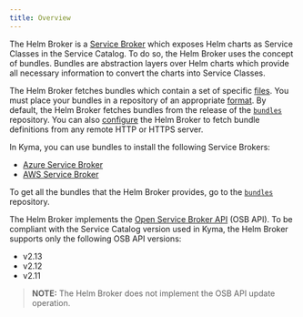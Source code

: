 ```yaml
---
title: Overview
---
```


The Helm Broker is a [Service Broker](/components/service-catalog/#service-brokers-overview) which exposes Helm charts as Service Classes in the Service Catalog. To do so, the Helm Broker uses the concept of bundles. Bundles are abstraction layers over Helm charts which provide all necessary information to convert the charts into Service Classes.

The Helm Broker fetches bundles which contain a set of specific [files](#details-create-a-bundle). You must place your bundles in a repository of an appropriate [format](#details-create-a-bundles-repository). By default, the Helm Broker fetches bundles from the release of the [`bundles`](https://github.com/kyma-project/bundles/releases) repository. You can also [configure](#tutorials-tutorials) the Helm Broker to fetch bundle definitions from any remote HTTP or HTTPS server.

In Kyma, you can use bundles to install the following Service Brokers:

* [Azure Service Broker](/components/service-catalog/#service-brokers-azure-service-broker)
* [AWS Service Broker](/components/service-catalog/#service-brokers-aws-service-broker)

To get all the bundles that the Helm Broker provides, go to the [`bundles`](https://github.com/kyma-project/bundles) repository.

The Helm Broker implements the [Open Service Broker API](https://github.com/openservicebrokerapi/servicebroker/blob/v2.14/profile.md#service-metadata) (OSB API).
To be compliant with the Service Catalog version used in Kyma, the Helm Broker supports only the following OSB API versions:
- v2.13
- v2.12
- v2.11

> **NOTE:** The Helm Broker does not implement the OSB API update operation.
